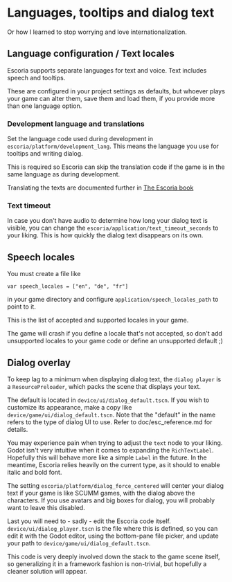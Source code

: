 # Languages, tooltips and dialog text

Or how I learned to stop worrying and love internationalization.

## Language configuration / Text locales

Escoria supports separate languages for text and voice. Text includes speech and tooltips.

These are configured in your project settings as defaults, but whoever plays your game can
alter them, save them and load them, if you provide more than one language option.

### Development language and translations

Set the language code used during development in `escoria/platform/development_lang`. This means the language you use for tooltips and writing dialog.

This is required so Escoria can skip the translation code if the game is
in the same language as during development.

Translating the texts are documented further in [The Escoria book](https://fr.flossmanuals.net/creating-point-and-click-games-with-escoria/i18n/)

### Text timeout

In case you don't have audio to determine how long your dialog text is visible, you can
change the `escoria/application/text_timeout_seconds` to your liking. This is how quickly
the dialog text disappears on its own.

## Speech locales

You must create a file like

```
var speech_locales = ["en", "de", "fr"]
```

in your game directory and configure `application/speech_locales_path` to point to it.

This is the list of accepted and supported locales in your game.

The game will crash if you define a locale that's not accepted, so don't add unsupported
locales to your game code or define an unsupported default ;)

## Dialog overlay

To keep lag to a minimum when displaying dialog text, the `dialog player` is a `ResourcePreloader`,
which packs the scene that displays your text.

The default is located in `device/ui/dialog_default.tscn`. If you wish to customize its appearance,
make a copy like `device/game/ui/dialog_default.tscn`. Note that the "default" in the name refers
to the type of dialog UI to use. Refer to doc/esc_reference.md for details.

You may experience pain when trying to adjust the `text` node to your liking. Godot isn't very
intuitive when it comes to expanding the `RichTextLabel`. Hopefully this will behave more like a
simple `Label` in the future. In the meantime, Escoria relies heavily on the current type, as it
should to enable italic and bold font.

The setting `escoria/platform/dialog_force_centered` will center your dialog text if your
game is like SCUMM games, with the dialog above the characters. If you use avatars and big boxes
for dialog, you will probably want to leave this disabled.

Last you will need to - sadly - edit the Escoria code itself. `device/ui/dialog_player.tscn` is
the file where this is defined, so you can edit it with the Godot editor, using the bottom-pane
file picker, and update your path to `device/game/ui/dialog_default.tscn`.

This code is very deeply involved down the stack to the game scene itself, so generalizing it in
a framework fashion is non-trivial, but hopefully a cleaner solution will appear.

